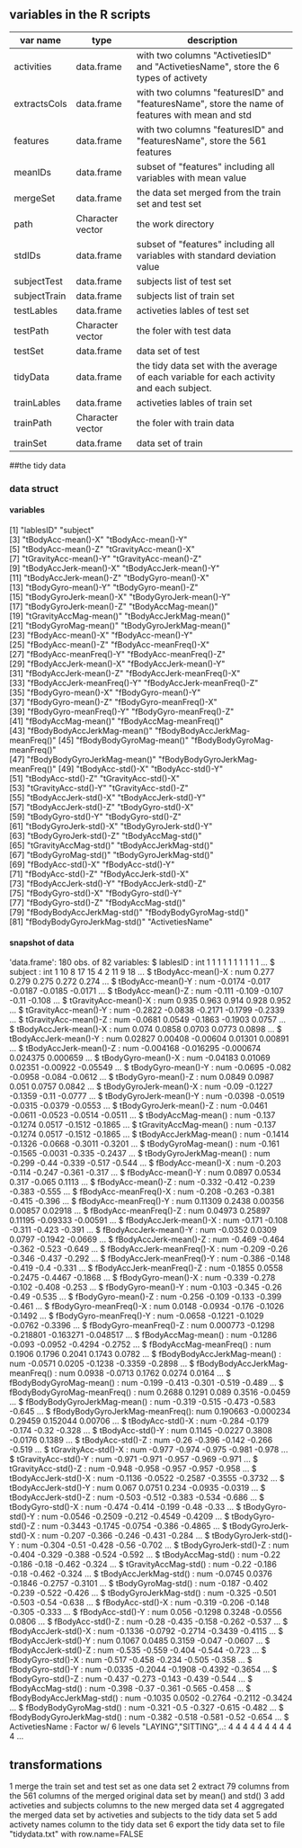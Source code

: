 ## variables in the R scripts
 var name    |  type      |  description
-------------|------------|------------------
activities   | data.frame |   with two columns "ActivetiesID" and "ActivetiesName", store the 6 types of activety
extractsCols | data.frame |   with two columns "featuresID" and "featuresName", store the name of  features with mean and std 
features |   data.frame  |  with two columns "featuresID" and "featuresName", store the 561 features
meanIDs  | data.frame  |  subset of "features" including all variables with mean value    
mergeSet  |  data.frame  |  the data set merged from the train set and test set
path  |  Character vector |   the work directory      
stdIDs |   data.frame  |  subset of "features" including all variables with standard deviation value           
subjectTest |  data.frame |   subjects list of test set             
subjectTrain |   data.frame |   subjects list of train set                              
testLables  |  data.frame  |  activeties lables of test set                                          
testPath  |  Character vector |   the foler with test data                                          
testSet |  data.frame  |  data set of test                         
tidyData |   data.frame |   the tidy data set with the average of each variable for each activity and each subject.
trainLables |   data.frame |   activeties lables of train set
trainPath  | Character vector |   the foler with train data
trainSet  | data.frame  |  data set of train

##the tidy data
### data struct
#### variables 
[1] "lablesID"                        "subject"                        
 [3] "tBodyAcc-mean()-X"               "tBodyAcc-mean()-Y"              
 [5] "tBodyAcc-mean()-Z"               "tGravityAcc-mean()-X"           
 [7] "tGravityAcc-mean()-Y"            "tGravityAcc-mean()-Z"           
 [9] "tBodyAccJerk-mean()-X"           "tBodyAccJerk-mean()-Y"          
[11] "tBodyAccJerk-mean()-Z"           "tBodyGyro-mean()-X"             
[13] "tBodyGyro-mean()-Y"              "tBodyGyro-mean()-Z"             
[15] "tBodyGyroJerk-mean()-X"          "tBodyGyroJerk-mean()-Y"         
[17] "tBodyGyroJerk-mean()-Z"          "tBodyAccMag-mean()"             
[19] "tGravityAccMag-mean()"           "tBodyAccJerkMag-mean()"         
[21] "tBodyGyroMag-mean()"             "tBodyGyroJerkMag-mean()"        
[23] "fBodyAcc-mean()-X"               "fBodyAcc-mean()-Y"              
[25] "fBodyAcc-mean()-Z"               "fBodyAcc-meanFreq()-X"          
[27] "fBodyAcc-meanFreq()-Y"           "fBodyAcc-meanFreq()-Z"          
[29] "fBodyAccJerk-mean()-X"           "fBodyAccJerk-mean()-Y"          
[31] "fBodyAccJerk-mean()-Z"           "fBodyAccJerk-meanFreq()-X"      
[33] "fBodyAccJerk-meanFreq()-Y"       "fBodyAccJerk-meanFreq()-Z"      
[35] "fBodyGyro-mean()-X"              "fBodyGyro-mean()-Y"             
[37] "fBodyGyro-mean()-Z"              "fBodyGyro-meanFreq()-X"         
[39] "fBodyGyro-meanFreq()-Y"          "fBodyGyro-meanFreq()-Z"         
[41] "fBodyAccMag-mean()"              "fBodyAccMag-meanFreq()"         
[43] "fBodyBodyAccJerkMag-mean()"      "fBodyBodyAccJerkMag-meanFreq()" 
[45] "fBodyBodyGyroMag-mean()"         "fBodyBodyGyroMag-meanFreq()"    
[47] "fBodyBodyGyroJerkMag-mean()"     "fBodyBodyGyroJerkMag-meanFreq()"
[49] "tBodyAcc-std()-X"                "tBodyAcc-std()-Y"               
[51] "tBodyAcc-std()-Z"                "tGravityAcc-std()-X"            
[53] "tGravityAcc-std()-Y"             "tGravityAcc-std()-Z"            
[55] "tBodyAccJerk-std()-X"            "tBodyAccJerk-std()-Y"           
[57] "tBodyAccJerk-std()-Z"            "tBodyGyro-std()-X"              
[59] "tBodyGyro-std()-Y"               "tBodyGyro-std()-Z"              
[61] "tBodyGyroJerk-std()-X"           "tBodyGyroJerk-std()-Y"          
[63] "tBodyGyroJerk-std()-Z"           "tBodyAccMag-std()"              
[65] "tGravityAccMag-std()"            "tBodyAccJerkMag-std()"          
[67] "tBodyGyroMag-std()"              "tBodyGyroJerkMag-std()"         
[69] "fBodyAcc-std()-X"                "fBodyAcc-std()-Y"               
[71] "fBodyAcc-std()-Z"                "fBodyAccJerk-std()-X"           
[73] "fBodyAccJerk-std()-Y"            "fBodyAccJerk-std()-Z"           
[75] "fBodyGyro-std()-X"               "fBodyGyro-std()-Y"              
[77] "fBodyGyro-std()-Z"               "fBodyAccMag-std()"              
[79] "fBodyBodyAccJerkMag-std()"       "fBodyBodyGyroMag-std()"         
[81] "fBodyBodyGyroJerkMag-std()"      "ActivetiesName"   

#### snapshot of data
'data.frame':	180 obs. of  82 variables:
 $ lablesID                       : int  1 1 1 1 1 1 1 1 1 1 ...
 $ subject                        : int  1 10 8 17 15 4 2 11 9 18 ...
 $ tBodyAcc-mean()-X              : num  0.277 0.279 0.275 0.272 0.274 ...
 $ tBodyAcc-mean()-Y              : num  -0.0174 -0.017 -0.0187 -0.0185 -0.0171 ...
 $ tBodyAcc-mean()-Z              : num  -0.111 -0.109 -0.107 -0.11 -0.108 ...
 $ tGravityAcc-mean()-X           : num  0.935 0.963 0.914 0.928 0.952 ...
 $ tGravityAcc-mean()-Y           : num  -0.2822 -0.0838 -0.2171 -0.1799 -0.2339 ...
 $ tGravityAcc-mean()-Z           : num  -0.0681 0.0549 -0.1863 -0.1903 0.0757 ...
 $ tBodyAccJerk-mean()-X          : num  0.074 0.0858 0.0703 0.0773 0.0898 ...
 $ tBodyAccJerk-mean()-Y          : num  0.02827 0.00408 -0.00604 0.01301 0.00891 ...
 $ tBodyAccJerk-mean()-Z          : num  -0.004168 -0.016295 -0.000674 0.024375 0.000659 ...
 $ tBodyGyro-mean()-X             : num  -0.04183 0.01069 0.02351 -0.00922 -0.05549 ...
 $ tBodyGyro-mean()-Y             : num  -0.0695 -0.082 -0.0958 -0.084 -0.0612 ...
 $ tBodyGyro-mean()-Z             : num  0.0849 0.0987 0.051 0.0757 0.0842 ...
 $ tBodyGyroJerk-mean()-X         : num  -0.09 -0.1227 -0.1359 -0.11 -0.0777 ...
 $ tBodyGyroJerk-mean()-Y         : num  -0.0398 -0.0519 -0.0315 -0.0379 -0.0553 ...
 $ tBodyGyroJerk-mean()-Z         : num  -0.0461 -0.0611 -0.0523 -0.0514 -0.0511 ...
 $ tBodyAccMag-mean()             : num  -0.137 -0.1274 0.0517 -0.1512 -0.1865 ...
 $ tGravityAccMag-mean()          : num  -0.137 -0.1274 0.0517 -0.1512 -0.1865 ...
 $ tBodyAccJerkMag-mean()         : num  -0.1414 -0.1326 -0.0668 -0.3011 -0.3201 ...
 $ tBodyGyroMag-mean()            : num  -0.161 -0.1565 -0.0031 -0.335 -0.2437 ...
 $ tBodyGyroJerkMag-mean()        : num  -0.299 -0.44 -0.339 -0.517 -0.544 ...
 $ fBodyAcc-mean()-X              : num  -0.203 -0.114 -0.247 -0.361 -0.317 ...
 $ fBodyAcc-mean()-Y              : num  0.0897 0.0534 0.317 -0.065 0.1113 ...
 $ fBodyAcc-mean()-Z              : num  -0.332 -0.412 -0.239 -0.383 -0.555 ...
 $ fBodyAcc-meanFreq()-X          : num  -0.208 -0.263 -0.381 -0.415 -0.396 ...
 $ fBodyAcc-meanFreq()-Y          : num  0.11309 0.2438 0.00356 0.00857 0.02918 ...
 $ fBodyAcc-meanFreq()-Z          : num  0.04973 0.25897 0.11195 -0.09333 -0.00591 ...
 $ fBodyAccJerk-mean()-X          : num  -0.171 -0.108 -0.311 -0.423 -0.391 ...
 $ fBodyAccJerk-mean()-Y          : num  -0.0352 0.0309 0.0797 -0.1942 -0.0669 ...
 $ fBodyAccJerk-mean()-Z          : num  -0.469 -0.464 -0.362 -0.523 -0.649 ...
 $ fBodyAccJerk-meanFreq()-X      : num  -0.209 -0.26 -0.346 -0.437 -0.292 ...
 $ fBodyAccJerk-meanFreq()-Y      : num  -0.386 -0.148 -0.419 -0.4 -0.331 ...
 $ fBodyAccJerk-meanFreq()-Z      : num  -0.1855 0.0558 -0.2475 -0.4467 -0.1868 ...
 $ fBodyGyro-mean()-X             : num  -0.339 -0.278 -0.102 -0.408 -0.253 ...
 $ fBodyGyro-mean()-Y             : num  -0.103 -0.345 -0.26 -0.49 -0.535 ...
 $ fBodyGyro-mean()-Z             : num  -0.256 -0.109 -0.133 -0.399 -0.461 ...
 $ fBodyGyro-meanFreq()-X         : num  0.0148 -0.0934 -0.176 -0.1026 -0.1492 ...
 $ fBodyGyro-meanFreq()-Y         : num  -0.0658 -0.1221 -0.1029 -0.0762 -0.3396 ...
 $ fBodyGyro-meanFreq()-Z         : num  0.000773 -0.1298 -0.218801 -0.163271 -0.048517 ...
 $ fBodyAccMag-mean()             : num  -0.1286 -0.093 -0.0952 -0.4294 -0.2752 ...
 $ fBodyAccMag-meanFreq()         : num  0.1906 0.1796 0.2041 0.1743 0.0782 ...
 $ fBodyBodyAccJerkMag-mean()     : num  -0.0571 0.0205 -0.1238 -0.3359 -0.2898 ...
 $ fBodyBodyAccJerkMag-meanFreq() : num  0.0938 -0.0713 0.1762 0.0274 0.0164 ...
 $ fBodyBodyGyroMag-mean()        : num  -0.199 -0.413 -0.301 -0.519 -0.489 ...
 $ fBodyBodyGyroMag-meanFreq()    : num  0.2688 0.1291 0.089 0.3516 -0.0459 ...
 $ fBodyBodyGyroJerkMag-mean()    : num  -0.319 -0.515 -0.473 -0.583 -0.645 ...
 $ fBodyBodyGyroJerkMag-meanFreq(): num  0.190663 -0.000234 0.29459 0.152044 0.00706 ...
 $ tBodyAcc-std()-X               : num  -0.284 -0.179 -0.174 -0.32 -0.328 ...
 $ tBodyAcc-std()-Y               : num  0.1145 -0.0227 0.3808 -0.0176 0.1389 ...
 $ tBodyAcc-std()-Z               : num  -0.26 -0.396 -0.142 -0.266 -0.519 ...
 $ tGravityAcc-std()-X            : num  -0.977 -0.974 -0.975 -0.981 -0.978 ...
 $ tGravityAcc-std()-Y            : num  -0.971 -0.971 -0.957 -0.969 -0.971 ...
 $ tGravityAcc-std()-Z            : num  -0.948 -0.958 -0.957 -0.957 -0.958 ...
 $ tBodyAccJerk-std()-X           : num  -0.1136 -0.0522 -0.2587 -0.3555 -0.3732 ...
 $ tBodyAccJerk-std()-Y           : num  0.067 0.0751 0.234 -0.0935 -0.0319 ...
 $ tBodyAccJerk-std()-Z           : num  -0.503 -0.512 -0.383 -0.534 -0.686 ...
 $ tBodyGyro-std()-X              : num  -0.474 -0.414 -0.199 -0.48 -0.33 ...
 $ tBodyGyro-std()-Y              : num  -0.0546 -0.2509 -0.212 -0.4549 -0.4209 ...
 $ tBodyGyro-std()-Z              : num  -0.3443 -0.1745 -0.0754 -0.386 -0.4865 ...
 $ tBodyGyroJerk-std()-X          : num  -0.207 -0.366 -0.246 -0.431 -0.284 ...
 $ tBodyGyroJerk-std()-Y          : num  -0.304 -0.51 -0.428 -0.56 -0.702 ...
 $ tBodyGyroJerk-std()-Z          : num  -0.404 -0.329 -0.388 -0.524 -0.592 ...
 $ tBodyAccMag-std()              : num  -0.22 -0.186 -0.18 -0.462 -0.324 ...
 $ tGravityAccMag-std()           : num  -0.22 -0.186 -0.18 -0.462 -0.324 ...
 $ tBodyAccJerkMag-std()          : num  -0.0745 0.0376 -0.1846 -0.2757 -0.3101 ...
 $ tBodyGyroMag-std()             : num  -0.187 -0.402 -0.239 -0.522 -0.426 ...
 $ tBodyGyroJerkMag-std()         : num  -0.325 -0.501 -0.503 -0.54 -0.638 ...
 $ fBodyAcc-std()-X               : num  -0.319 -0.206 -0.148 -0.305 -0.333 ...
 $ fBodyAcc-std()-Y               : num  0.056 -0.1298 0.3248 -0.0556 0.0806 ...
 $ fBodyAcc-std()-Z               : num  -0.28 -0.435 -0.158 -0.262 -0.537 ...
 $ fBodyAccJerk-std()-X           : num  -0.1336 -0.0792 -0.2714 -0.3439 -0.4115 ...
 $ fBodyAccJerk-std()-Y           : num  0.1067 0.0485 0.3159 -0.047 -0.0607 ...
 $ fBodyAccJerk-std()-Z           : num  -0.535 -0.559 -0.404 -0.544 -0.723 ...
 $ fBodyGyro-std()-X              : num  -0.517 -0.458 -0.234 -0.505 -0.358 ...
 $ fBodyGyro-std()-Y              : num  -0.0335 -0.2044 -0.1908 -0.4392 -0.3654 ...
 $ fBodyGyro-std()-Z              : num  -0.437 -0.273 -0.143 -0.439 -0.544 ...
 $ fBodyAccMag-std()              : num  -0.398 -0.37 -0.361 -0.565 -0.458 ...
 $ fBodyBodyAccJerkMag-std()      : num  -0.1035 0.0502 -0.2764 -0.2112 -0.3424 ...
 $ fBodyBodyGyroMag-std()         : num  -0.321 -0.5 -0.327 -0.615 -0.482 ...
 $ fBodyBodyGyroJerkMag-std()     : num  -0.382 -0.518 -0.581 -0.52 -0.654 ...
 $ ActivetiesName                 : Factor w/ 6 levels "LAYING","SITTING",..: 4 4 4 4 4 4 4 4 4 4 ...

## transformations
1 merge the train set and test set as one data set
2 extract 79 columns from the 561 columns of the merged original data set by mean() and std()
3 add activeties and subjects columns to the new merged data set
4 aggregated the merged data set by activeties and subjects to the tidy data set
5 add activety names column to the tidy data set
6 export the tidy data set to file "tidydata.txt" with row.name=FALSE

